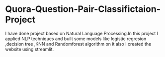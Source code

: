 # Quora-Question-Pair-Classifictaion-Project
I have done project based on Natural Language Processing.In this project I applied NLP techniques and built some models like logistic regresion ,decision tree ,KNN and Randomforest algorithm on it also I created the website using streamlit.
